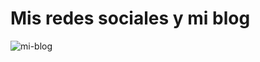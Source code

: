 # Mis redes sociales y mi blog 
![mi-blog](https://github.com/noepompeyo/noepm/assets/97212500/e6b97cc1-589d-4efe-bb51-021332732a36)
